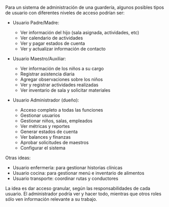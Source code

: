 Para un sistema de administración de una guardería, algunos posibles tipos de usuario con diferentes niveles de acceso podrían ser:

- Usuario Padre/Madre:
    - Ver información del hijo (sala asignada, actividades, etc)
    - Ver calendario de actividades
    - Ver y pagar estados de cuenta
    - Ver y actualizar información de contacto

- Usuario Maestro/Auxiliar:
    - Ver información de los niños a su cargo
    - Registrar asistencia diaria
    - Agregar observaciones sobre los niños
    - Ver y registrar actividades realizadas
    - Ver inventario de sala y solicitar materiales
    
- Usuario Administrador (dueño):
    - Acceso completo a todas las funciones
    - Gestionar usuarios
    - Gestionar niños, salas, empleados
    - Ver métricas y reportes
    - Generar estados de cuenta 
    - Ver balances y finanzas
    - Aprobar solicitudes de maestros
    - Configurar el sistema

Otras ideas:

- Usuario enfermería: para gestionar historias clínicas
- Usuario cocina: para gestionar menú e inventario de alimentos
- Usuario transporte: coordinar rutas y conductores 

La idea es dar acceso granular, según las responsabilidades de cada usuario. El administrador podría ver y hacer todo, mientras que otros roles sólo ven información relevante a su trabajo.